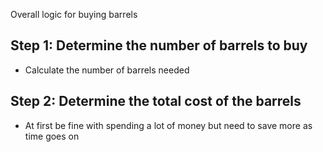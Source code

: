 Overall logic for buying barrels

## Step 1: Determine the number of barrels to buy
- Calculate the number of barrels needed

## Step 2: Determine the total cost of the barrels
- At first be fine with spending a lot of money but need to save more as time goes on

